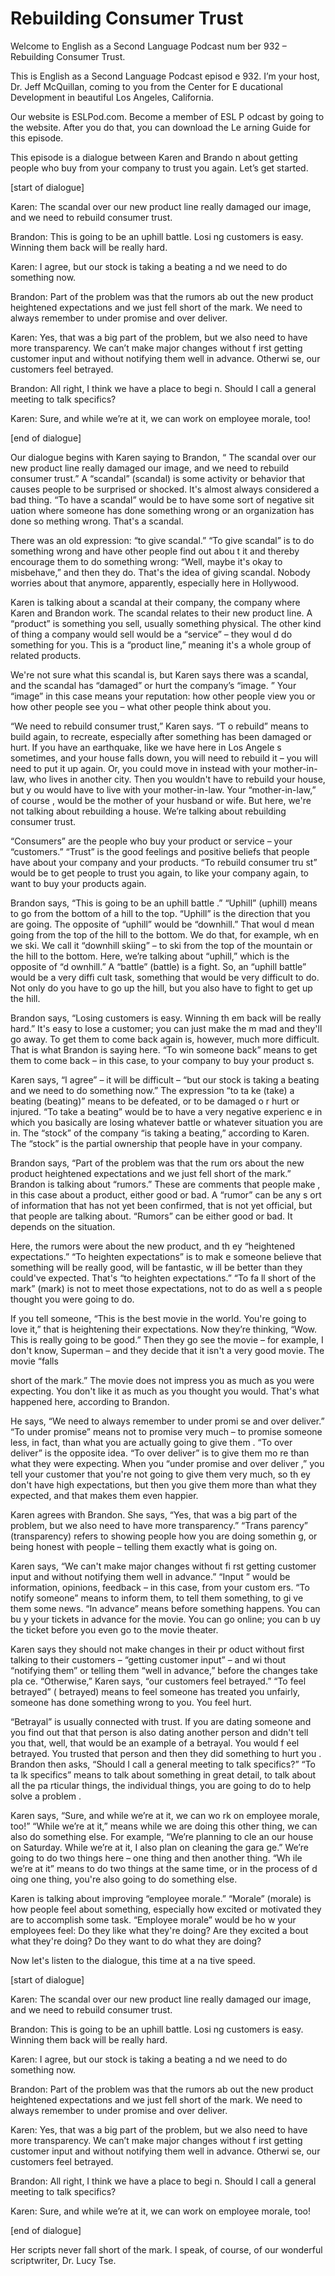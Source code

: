 # Rebuilding Consumer Trust

Welcome to English as a Second Language Podcast num ber 932 – Rebuilding Consumer Trust.

This is English as a Second Language Podcast episod e 932. I’m your host, Dr. Jeff McQuillan, coming to you from the Center for E ducational Development in beautiful Los Angeles, California.

Our website is ESLPod.com. Become a member of ESL P odcast by going to the website. After you do that, you can download the Le arning Guide for this episode.

This episode is a dialogue between Karen and Brando n about getting people who buy from your company to trust you again. Let’s  get started.

[start of dialogue]

Karen: The scandal over our new product line really  damaged our image, and we need to rebuild consumer trust.

Brandon: This is going to be an uphill battle. Losi ng customers is easy. Winning them back will be really hard.

Karen: I agree, but our stock is taking a beating a nd we need to do something now.

Brandon: Part of the problem was that the rumors ab out the new product heightened expectations and we just fell short of the mark. We need to always remember to under promise and over deliver.

Karen: Yes, that was a big part of the problem, but  we also need to have more transparency. We can’t make major changes without f irst getting customer input and without notifying them well in advance. Otherwi se, our customers feel betrayed.

Brandon: All right, I think we have a place to begi n. Should I call a general meeting to talk specifics?

Karen: Sure, and while we’re at it, we can work on employee morale, too!

[end of dialogue]

 Our dialogue begins with Karen saying to Brandon, “ The scandal over our new product line really damaged our image, and we need to rebuild consumer trust.” A “scandal” (scandal) is some activity or behavior that causes people to be surprised or shocked. It's almost always considered  a bad thing. “To have a scandal” would be to have some sort of negative sit uation where someone has done something wrong or an organization has done so mething wrong. That's a scandal.

There was an old expression: “to give scandal.” “To  give scandal” is to do something wrong and have other people find out abou t it and thereby encourage them to do something wrong: “Well, maybe it's okay to misbehave,” and then they do. That's the idea of giving scandal. Nobody worries about that anymore, apparently, especially here in Hollywood.

Karen is talking about a scandal at their company, the company where Karen and Brandon work. The scandal relates to their new product line. A “product” is something you sell, usually something physical. The  other kind of thing a company would sell would be a “service” – they woul d do something for you. This is a “product line,” meaning it's a whole group of related products.

We're not sure what this scandal is, but Karen says  there was a scandal, and the scandal has “damaged” or hurt the company’s “image. ” Your “image” in this case means your reputation: how other people view you or  how other people see you – what other people think about you.

“We need to rebuild consumer trust,” Karen says. “T o rebuild” means to build again, to recreate, especially after something has been damaged or hurt. If you have an earthquake, like we have here in Los Angele s sometimes, and your house falls down, you will need to rebuild it – you  will need to put it up again. Or, you could move in instead with your mother-in-law, who lives in another city. Then you wouldn't have to rebuild your house, but y ou would have to live with your mother-in-law. Your “mother-in-law,” of course , would be the mother of your husband or wife. But here, we're not talking about rebuilding a house. We’re talking about rebuilding consumer trust.

“Consumers” are the people who buy your product or service – your “customers.” “Trust” is the good feelings and positive beliefs that people have about your company and your products. “To rebuild consumer tru st” would be to get people to trust you again, to like your company again, to want to buy your products again.

Brandon says, “This is going to be an uphill battle .” “Uphill” (uphill) means to go from the bottom of a hill to the top. “Uphill” is the direction that you are going. The opposite of “uphill” would be “downhill.” That woul d mean going from the top of the hill to the bottom. We do that, for example, wh en we ski. We call it “downhill skiing” – to ski from the top of the mountain or the hill to the bottom. Here, we’re talking about “uphill,” which is the opposite of “d ownhill.” A “battle” (battle) is a fight. So, an “uphill battle” would be a very diffi cult task, something that would be very difficult to do. Not only do you have to go up  the hill, but you also have to fight to get up the hill.

Brandon says, “Losing customers is easy. Winning th em back will be really hard.” It's easy to lose a customer; you can just make the m mad and they'll go away. To get them to come back again is, however, much more difficult. That is what Brandon is saying here. “To win someone back” means  to get them to come back – in this case, to your company to buy your product s.

Karen says, “I agree” – it will be difficult – “but  our stock is taking a beating and we need to do something now.” The expression “to ta ke (take) a beating (beating)” means to be defeated, or to be damaged o r hurt or injured. “To take a beating” would be to have a very negative experienc e in which you basically are losing whatever battle or whatever situation you are in. The “stock” of the company “is taking a beating,” according to Karen. The “stock” is the partial ownership that people have in your company.

Brandon says, “Part of the problem was that the rum ors about the new product heightened expectations and we just fell short of the mark.” Brandon is talking about “rumors.” These are comments that people make , in this case about a product, either good or bad. A “rumor” can be any s ort of information that has not yet been confirmed, that is not yet official, but that people are talking about. “Rumors” can be either good or bad. It depends on the situation.

Here, the rumors were about the new product, and th ey “heightened expectations.” “To heighten expectations” is to mak e someone believe that something will be really good, will be fantastic, w ill be better than they could've expected. That's “to heighten expectations.” “To fa ll short of the mark” (mark) is not to meet those expectations, not to do as well a s people thought you were going to do.

If you tell someone, “This is the best movie in the  world. You're going to love it,” that is heightening their expectations. Now they’re  thinking, “Wow. This is really going to be good.” Then they go see the movie – for  example, I don't know, Superman  – and they decide that it isn't a very good movie.  The movie “falls

short of the mark.” The movie does not impress you as much as you were expecting. You don't like it as much as you thought  you would. That's what happened here, according to Brandon.

He says, “We need to always remember to under promi se and over deliver.” “To under promise” means not to promise very much – to promise someone less, in fact, than what you are actually going to give them . “To over deliver” is the opposite idea. “To over deliver” is to give them mo re than what they were expecting. When you “under promise and over deliver ,” you tell your customer that you're not going to give them very much, so th ey don't have high expectations, but then you give them more than what  they expected, and that makes them even happier.

Karen agrees with Brandon. She says, “Yes, that was  a big part of the problem, but we also need to have more transparency.” “Trans parency” (transparency) refers to showing people how you are doing somethin g, or being honest with people – telling them exactly what is going on.

Karen says, “We can't make major changes without fi rst getting customer input and without notifying them well in advance.” “Input ” would be information, opinions, feedback – in this case, from your custom ers. “To notify someone” means to inform them, to tell them something, to gi ve them some news. “In advance” means before something happens. You can bu y your tickets in advance for the movie. You can go online; you can b uy the ticket before you even go to the movie theater.

Karen says they should not make changes in their pr oduct without first talking to their customers – “getting customer input” – and wi thout “notifying them” or telling them “well in advance,” before the changes take pla ce. “Otherwise,” Karen says, “our customers feel betrayed.” “To feel betrayed” ( betrayed) means to feel someone has treated you unfairly, someone has done something wrong to you. You feel hurt.

“Betrayal” is usually connected with trust. If you are dating someone and you find out that that person is also dating another person and didn't tell you that, well, that would be an example of a betrayal. You would f eel betrayed. You trusted that person and then they did something to hurt you . Brandon then asks, “Should I call a general meeting to talk specifics?” “To ta lk specifics” means to talk about something in great detail, to talk about all the pa rticular things, the individual things, you are going to do to help solve a problem .

Karen says, “Sure, and while we’re at it, we can wo rk on employee morale, too!” “While we’re at it,” means while we are doing this other thing, we can also do something else. For example, “We’re planning to cle an our house on Saturday. While we’re at it, I also plan on cleaning the gara ge.” We’re going to do two things here – one thing and then another thing. “Wh ile we’re at it” means to do two things at the same time, or in the process of d oing one thing, you're also going to do something else.

Karen is talking about improving “employee morale.”  “Morale” (morale) is how people feel about something, especially how excited  or motivated they are to accomplish some task. “Employee morale” would be ho w your employees feel: Do they like what they're doing? Are they excited a bout what they're doing? Do they want to do what they are doing?

Now let's listen to the dialogue, this time at a na tive speed.

[start of dialogue]

Karen: The scandal over our new product line really  damaged our image, and we need to rebuild consumer trust.

Brandon: This is going to be an uphill battle. Losi ng customers is easy. Winning them back will be really hard.

Karen: I agree, but our stock is taking a beating a nd we need to do something now.

Brandon: Part of the problem was that the rumors ab out the new product heightened expectations and we just fell short of the mark. We need to always remember to under promise and over deliver.

Karen: Yes, that was a big part of the problem, but  we also need to have more transparency. We can’t make major changes without f irst getting customer input and without notifying them well in advance. Otherwi se, our customers feel betrayed.

Brandon: All right, I think we have a place to begi n. Should I call a general meeting to talk specifics?

Karen: Sure, and while we’re at it, we can work on employee morale, too!

[end of dialogue]

 Her scripts never fall short of the mark. I speak, of course, of our wonderful scriptwriter, Dr. Lucy Tse.


